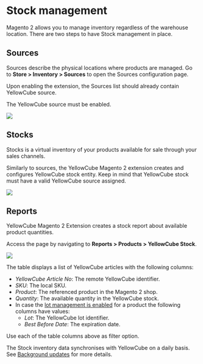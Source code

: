 # Stock management

Magento 2 allows you to manage inventory regardless of the warehouse location. There are two steps to have Stock management in place.

## Sources

Sources describe the physical locations where products are managed. Go to **Store &gt; Inventory &gt; Sources** to open the Sources configuration page. 

Upon enabling the extension, the Sources list should already contain YellowCube source.

The YellowCube source must be enabled. 

![](.gitbook/assets/magento2_yellowcube_stock_sources.png)

## Stocks

Stocks is a virtual inventory of your products available for sale through your sales channels.

Similarly to sources, the YellowCube Magento 2 extension creates and configures YellowCube stock entity. Keep in mind that YellowCube stock must have a valid YellowCube source assigned.

![](.gitbook/assets/magento2_yellowcube_stock_stocks.png)

##  Reports

YellowCube Magento 2 Extension creates a stock report about available product quantities.

Access the page by navigating to **Reports &gt; Products &gt; YellowCube Stock**.

![](.gitbook/assets/magento2_yellowcube_reports.png)

The table displays a list of YellowCube articles with the following columns:

* _YellowCube Article No_: The remote YellowCube identifier.
* _SKU_: The local SKU.
* _Product_: The referenced product in the Magento 2 shop.
* _Quantity_: The available quantity in the YellowCube stock.
* In case the [lot management is enabled](products.md#advanced-lot-management) for a product the following columns have values:
  * _Lot_: The YellowCube lot identifier.
  * _Best Before Date_: The expiration date.

Use each of the table columns above as filter option. 

The Stock inventory data synchronises with YellowCube on a daily basis. See [Background updates](background-updates.md) for more details.

